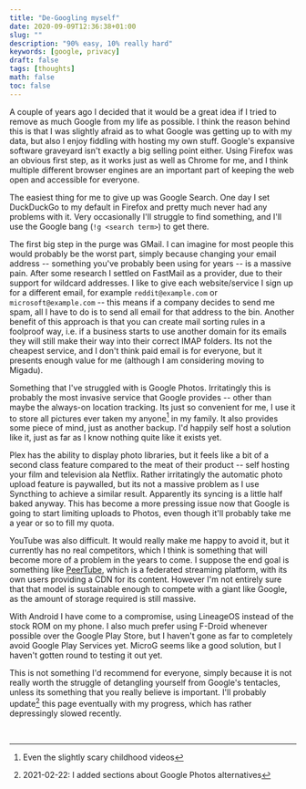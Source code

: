 ```yaml
---
title: "De-Googling myself"
date: 2020-09-09T12:36:38+01:00
slug: ""
description: "90% easy, 10% really hard"
keywords: [google, privacy]
draft: false
tags: [thoughts]
math: false
toc: false
---
```


A couple of years ago I decided that it would be a great idea if I tried to remove as much Google from my life as possible. I think the reason behind this is that I was slightly afraid as to what Google was getting up to with my data, but also I enjoy fiddling with hosting my own stuff. Google's expansive software graveyard isn't exactly a big selling point either. Using Firefox was an obvious first step, as it works just as well as Chrome for me, and I think multiple different browser engines are an important part of keeping the web open and accessible for everyone.

The easiest thing for me to give up was Google Search. One day I set DuckDuckGo to my default in Firefox and pretty much never had any problems with it. Very occasionally I'll struggle to find something, and I'll use the Google bang (`!g <search term>`) to get there.

The first big step in the purge was GMail. I can imagine for most people this would probably be the worst part, simply because changing your email address -- something you've probably been using for years -- is a massive pain. After some research I settled on FastMail as a provider, due to their support for wildcard addresses. I like to give each website/service I sign up for a different email, for example `reddit@example.com` or `microsoft@example.com` -- this means if a company decides to send me spam, all I have to do is to send all email for that address to the bin. Another benefit of this approach is that you can create mail sorting rules in a foolproof way, i.e. if a business starts to use another domain for its emails they will still make their way into their correct IMAP folders. Its not the cheapest service, and I don't think paid email is for everyone, but it presents enough value for me (although I am considering moving to Migadu).

Something that I've struggled with is Google Photos. Irritatingly this is probably the most invasive service that Google provides -- other than maybe the always-on location tracking. Its just so convenient for me, I use it to store all pictures ever taken my anyone[^1] in my family. It also provides some piece of mind, just as another backup. I'd happily self host a solution like it, just as far as I know nothing quite like it exists yet.

Plex has the ability to display photo libraries, but it feels like a bit of a second class feature compared to the meat of their product -- self hosting your film and television ala Netflix. Rather irritatingly the automatic photo upload feature is paywalled, but its not a massive problem as I use Syncthing to achieve a similar result. Apparently its syncing is a little half baked anyway. This has become a more pressing issue now that Google is going to start limiting uploads to Photos, even though it'll probably take me a year or so to fill my quota.

YouTube was also difficult. It would really make me happy to avoid it, but it currently has no real competitors, which I think is something that will become more of a problem in the years to come. I suppose the end goal is something like [PeerTube](https://peer.tube/), which is a federated streaming platform, with its own users providing a CDN for its content. However  I'm not entirely sure that that model is sustainable enough to compete with a giant like Google, as the amount of storage required is still massive.

With Android I have come to a compromise, using LineageOS instead of the stock ROM on my phone. I also much prefer using F-Droid whenever possible over the Google Play Store, but I haven't gone as far to completely avoid Google Play Services yet. MicroG seems like a good solution, but I haven't gotten round to testing it out yet.

This is not something I'd recommend for everyone, simply because it is not really worth the struggle of detangling yourself from Google's tentacles, unless its something that you really believe is important. I'll probably update[^2] this page eventually with my progress, which has rather depressingly slowed recently.

</br>

[^1]: Even the slightly scary childhood videos
[^2]: 2021-02-22: I added sections about Google Photos alternatives

